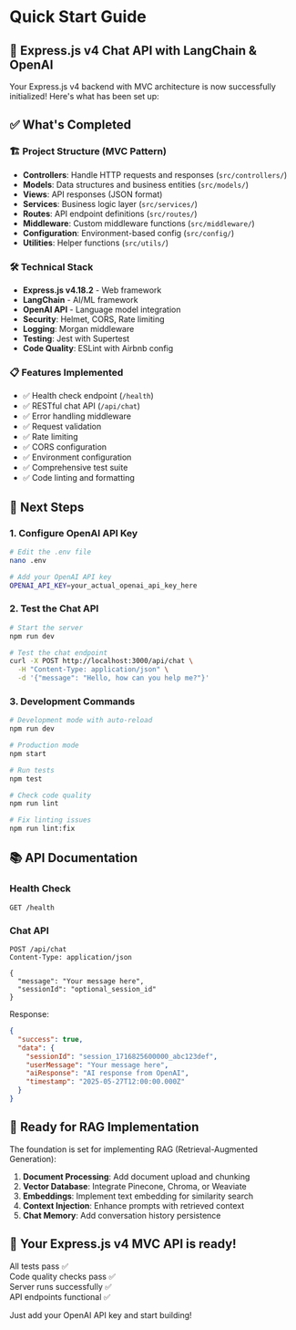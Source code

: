 # Quick Start Guide

## 🚀 Express.js v4 Chat API with LangChain & OpenAI

Your Express.js v4 backend with MVC architecture is now successfully initialized! Here's what has been set up:

## ✅ What's Completed

### 🏗️ Project Structure (MVC Pattern)

- **Controllers**: Handle HTTP requests and responses (`src/controllers/`)
- **Models**: Data structures and business entities (`src/models/`)
- **Views**: API responses (JSON format)
- **Services**: Business logic layer (`src/services/`)
- **Routes**: API endpoint definitions (`src/routes/`)
- **Middleware**: Custom middleware functions (`src/middleware/`)
- **Configuration**: Environment-based config (`src/config/`)
- **Utilities**: Helper functions (`src/utils/`)

### 🛠️ Technical Stack

- **Express.js v4.18.2** - Web framework
- **LangChain** - AI/ML framework
- **OpenAI API** - Language model integration
- **Security**: Helmet, CORS, Rate limiting
- **Logging**: Morgan middleware
- **Testing**: Jest with Supertest
- **Code Quality**: ESLint with Airbnb config

### 📋 Features Implemented

- ✅ Health check endpoint (`/health`)
- ✅ RESTful chat API (`/api/chat`)
- ✅ Error handling middleware
- ✅ Request validation
- ✅ Rate limiting
- ✅ CORS configuration
- ✅ Environment configuration
- ✅ Comprehensive test suite
- ✅ Code linting and formatting

## 🔧 Next Steps

### 1. Configure OpenAI API Key

```bash
# Edit the .env file
nano .env

# Add your OpenAI API key
OPENAI_API_KEY=your_actual_openai_api_key_here
```

### 2. Test the Chat API

```bash
# Start the server
npm run dev

# Test the chat endpoint
curl -X POST http://localhost:3000/api/chat \
  -H "Content-Type: application/json" \
  -d '{"message": "Hello, how can you help me?"}'
```

### 3. Development Commands

```bash
# Development mode with auto-reload
npm run dev

# Production mode
npm start

# Run tests
npm test

# Check code quality
npm run lint

# Fix linting issues
npm run lint:fix
```

## 📚 API Documentation

### Health Check

```http
GET /health
```

### Chat API

```http
POST /api/chat
Content-Type: application/json

{
  "message": "Your message here",
  "sessionId": "optional_session_id"
}
```

Response:

```json
{
  "success": true,
  "data": {
    "sessionId": "session_1716825600000_abc123def",
    "userMessage": "Your message here",
    "aiResponse": "AI response from OpenAI",
    "timestamp": "2025-05-27T12:00:00.000Z"
  }
}
```

## 🎯 Ready for RAG Implementation

The foundation is set for implementing RAG (Retrieval-Augmented Generation):

1. **Document Processing**: Add document upload and chunking
2. **Vector Database**: Integrate Pinecone, Chroma, or Weaviate
3. **Embeddings**: Implement text embedding for similarity search
4. **Context Injection**: Enhance prompts with retrieved context
5. **Chat Memory**: Add conversation history persistence

## 🚀 Your Express.js v4 MVC API is ready!

All tests pass ✅  
Code quality checks pass ✅  
Server runs successfully ✅  
API endpoints functional ✅

Just add your OpenAI API key and start building!
